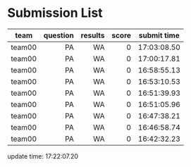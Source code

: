 # Submission List
team    | question  | results  | score | submit time
------|-----:|-----:| ----:|-----
team00 | PA | WA | 0 | 17:03:08.50
team00 | PA | WA | 0 | 17:00:17.81
team00 | PA | WA | 0 | 16:58:55.13
team00 | PA | WA | 0 | 16:53:10.53
team00 | PA | WA | 0 | 16:51:39.93
team00 | PA | WA | 0 | 16:51:05.96
team00 | PA | WA | 0 | 16:47:38.21
team00 | PA | WA | 0 | 16:46:58.74
team00 | PA | WA | 0 | 16:42:32.23


update time: 17:22:07.20 
